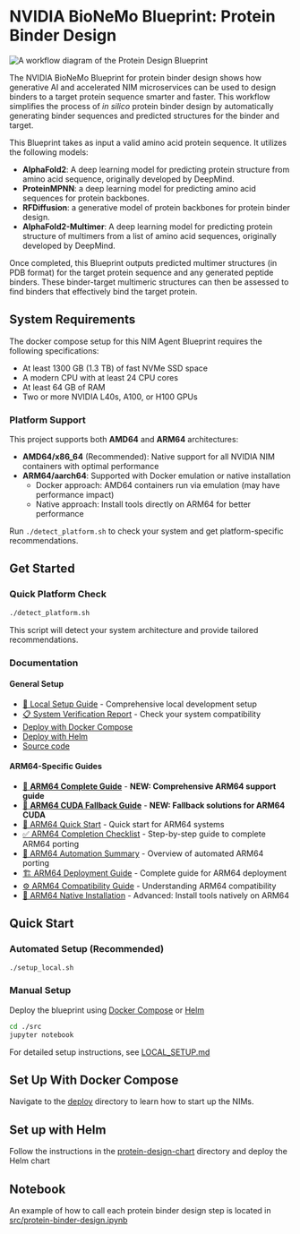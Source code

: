 # NVIDIA BioNeMo Blueprint: Protein Binder Design

![A workflow diagram of the Protein Design Blueprint](docs/Protein_Design_Architecture_Diagram.png)

The NVIDIA BioNeMo Blueprint for protein binder design shows how generative AI and accelerated NIM microservices can be used to design binders to a target protein sequence smarter and faster. This workflow simplifies the process of _in silico_ protein binder design by automatically generating binder sequences and predicted structures for the binder and target.

This Blueprint takes as input a valid amino acid protein sequence. It utilizes the following models:

- **AlphaFold2**: A deep learning model for predicting protein structure from amino acid sequence, originally developed by DeepMind.
- **ProteinMPNN**: a deep learning model for predicting amino acid sequences for protein backbones.
- **RFDiffusion**: a generative model of protein backbones for protein binder design.
- **AlphaFold2-Multimer**: A deep learning model for predicting protein structure of multimers from a list of amino acid sequences, originally developed by DeepMind.

Once completed, this Blueprint outputs predicted multimer structures (in PDB format) for the target protein sequence and any generated peptide binders. These binder-target multimeric structures can then be assessed to find binders that effectively bind the target protein.

## System Requirements

The docker compose setup for this NIM Agent Blueprint requires the following specifications:
- At least 1300 GB (1.3 TB) of fast NVMe SSD space
- A modern CPU with at least 24 CPU cores
- At least 64 GB of RAM
- Two or more NVIDIA L40s, A100, or H100 GPUs

### Platform Support

This project supports both **AMD64** and **ARM64** architectures:

- **AMD64/x86_64** (Recommended): Native support for all NVIDIA NIM containers with optimal performance
- **ARM64/aarch64**: Supported with Docker emulation or native installation
  - Docker approach: AMD64 containers run via emulation (may have performance impact)
  - Native approach: Install tools directly on ARM64 for better performance

Run `./detect_platform.sh` to check your system and get platform-specific recommendations.

## Get Started

### Quick Platform Check
```bash
./detect_platform.sh
```
This script will detect your system architecture and provide tailored recommendations.

### Documentation

#### General Setup
- [🚀 Local Setup Guide](LOCAL_SETUP.md) - Comprehensive local development setup
- [📋 System Verification Report](SYSTEM_VERIFICATION.md) - Check your system compatibility
- [Deploy with Docker Compose](deploy)
- [Deploy with Helm](protein-design-chart)
- [Source code](src)

#### ARM64-Specific Guides
- [📘 **ARM64 Complete Guide**](ARM64_COMPLETE_GUIDE.md) - **NEW: Comprehensive ARM64 support guide**
- [🔌 **ARM64 CUDA Fallback Guide**](ARM64_CUDA_FALLBACK_GUIDE.md) - **NEW: Fallback solutions for ARM64 CUDA**
- [🚀 ARM64 Quick Start](ARM64_QUICK_START.md) - Quick start for ARM64 systems
- [✅ ARM64 Completion Checklist](ARM64_COMPLETION_CHECKLIST.md) - Step-by-step guide to complete ARM64 porting
- [🤖 ARM64 Automation Summary](ARM64_AUTOMATION_SUMMARY.md) - Overview of automated ARM64 porting
- [🏗️ ARM64 Deployment Guide](ARM64_DEPLOYMENT.md) - Complete guide for ARM64 deployment
- [⚙️ ARM64 Compatibility Guide](ARM64_COMPATIBILITY.md) - Understanding ARM64 compatibility
- [🔧 ARM64 Native Installation](ARM64_NATIVE_INSTALLATION.md) - Advanced: Install tools natively on ARM64

## Quick Start

### Automated Setup (Recommended)
```bash
./setup_local.sh
```

### Manual Setup
Deploy the blueprint using [Docker Compose](deploy) or [Helm](protein-design-chart)
```bash
cd ./src
jupyter notebook
```

For detailed setup instructions, see [LOCAL_SETUP.md](LOCAL_SETUP.md)

## Set Up With Docker Compose

Navigate to the [deploy](deploy) directory to learn how to start up the NIMs.

## Set up with Helm

Follow the instructions in the [protein-design-chart](protein-design-chart) directory and deploy the Helm chart

## Notebook

An example of how to call each protein binder design step is located in [src/protein-binder-design.ipynb](src/protein-binder-design.ipynb)
